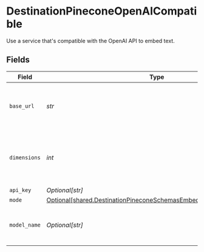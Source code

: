 # DestinationPineconeOpenAICompatible

Use a service that's compatible with the OpenAI API to embed text.


## Fields

| Field                                                                                                                                          | Type                                                                                                                                           | Required                                                                                                                                       | Description                                                                                                                                    | Example                                                                                                                                        |
| ---------------------------------------------------------------------------------------------------------------------------------------------- | ---------------------------------------------------------------------------------------------------------------------------------------------- | ---------------------------------------------------------------------------------------------------------------------------------------------- | ---------------------------------------------------------------------------------------------------------------------------------------------- | ---------------------------------------------------------------------------------------------------------------------------------------------- |
| `base_url`                                                                                                                                     | *str*                                                                                                                                          | :heavy_check_mark:                                                                                                                             | The base URL for your OpenAI-compatible service                                                                                                | https://your-service-name.com                                                                                                                  |
| `dimensions`                                                                                                                                   | *int*                                                                                                                                          | :heavy_check_mark:                                                                                                                             | The number of dimensions the embedding model is generating                                                                                     | 1536                                                                                                                                           |
| `api_key`                                                                                                                                      | *Optional[str]*                                                                                                                                | :heavy_minus_sign:                                                                                                                             | N/A                                                                                                                                            |                                                                                                                                                |
| `mode`                                                                                                                                         | [Optional[shared.DestinationPineconeSchemasEmbeddingEmbedding5Mode]](../../models/shared/destinationpineconeschemasembeddingembedding5mode.md) | :heavy_minus_sign:                                                                                                                             | N/A                                                                                                                                            |                                                                                                                                                |
| `model_name`                                                                                                                                   | *Optional[str]*                                                                                                                                | :heavy_minus_sign:                                                                                                                             | The name of the model to use for embedding                                                                                                     | text-embedding-ada-002                                                                                                                         |